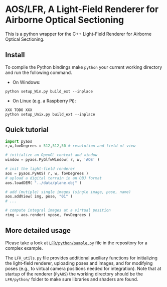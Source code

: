 
# AOS/LFR, A Light-Field Renderer for Airborne Optical Sectioning

This is a python wrapper for the C++ Light-Field Renderer for Airborne Optical Sectioning. 

## Install

To compile the Python bindings make `python` your current working directory and run the following command.
- On Windows: 
```
python setup_Win.py build_ext --inplace
```
- On Linux (e.g. a Raspberry Pi):
```
XXX TODO XXX
python setup_Unix.py build_ext --inplace
```

## Quick tutorial
```py
import pyaos
r,w,fovDegrees = 512,512,50 # resolution and field of view

# initialize an OpenGL context and window
window = pyaos.PyGlfwWindow( r, w, 'AOS' ) 

# init the light-field renderer
aos = pyaos.PyAOS( r, w, fovDegrees )
# upload a digital terrain in an OBJ format
aos.loadDEM( "../data/plane.obj" )

# add (mutiple) single images (single image, pose, name)
aos.addView( img, pose, "01" )
# ...

# compute integral images at a virtual position
rimg = aos.render( vpose, fovDegrees )
```

## More detailed usage

Please take a look at [`LFR/python/sample.py`](LFR/python/sample.py) file in the repository for a complex example.

The `LFR_utils.py` file provides additional auxiliary functions for initializing the light-field renderer, uploading poses and images, and for modifying poses (e.g., to virtual camera positions needed for integration).
Note that at startup of the renderer (`PyAOS`) the working directory should be the `LFR/python/` folder to make sure libraries and shaders are found.

